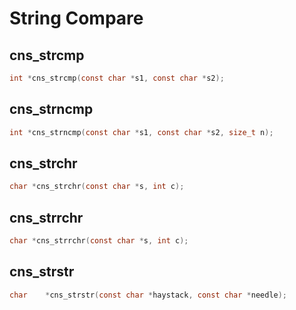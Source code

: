 # String Compare

## cns_strcmp

```c
int *cns_strcmp(const char *s1, const char *s2);
```

## cns_strncmp

```c
int *cns_strncmp(const char *s1, const char *s2, size_t n);
```

## cns_strchr

```c
char *cns_strchr(const char *s, int c);
```

## cns_strrchr

```c
char *cns_strrchr(const char *s, int c);
```

## cns_strstr

```c
char    *cns_strstr(const char *haystack, const char *needle);
```